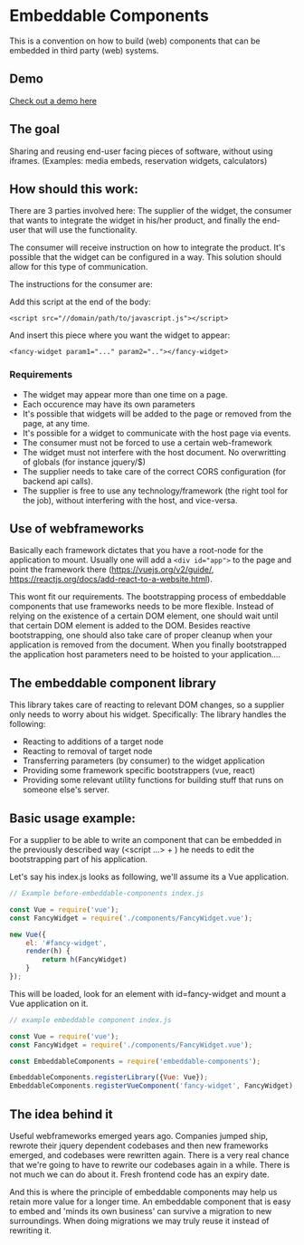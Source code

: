 # Embeddable Components
This is a convention on how to build (web) components that can be embedded
in third party (web) systems.

## Demo
[Check out a demo here](http://fluxfx.nl/embeddable-components/examples/)

## The goal
Sharing and reusing end-user facing pieces of software, without using
iframes. (Examples: media embeds, reservation widgets, calculators)

## How should this work:
There are 3 parties involved here: The supplier of the widget,
the consumer that wants to integrate the widget in his/her product, and
finally the end-user that will use the functionality.

The consumer will receive instruction on how to integrate the product.
It's possible that the widget can be configured in a way. This solution
should allow for this type of communication.

The instructions for the consumer are:

Add this script at the end of the body:
```
<script src="//domain/path/to/javascript.js"></script>
```

And insert this piece where you want the widget to appear:
```
<fancy-widget param1="..." param2=".."></fancy-widget>
```

### Requirements
- The widget may appear more than one time on a page.
- Each occurence may have its own parameters
- It's possible that widgets will be added to the page or removed
  from the page, at any time.
- It's possible for a widget to communicate with the host page via events.
- The consumer must not be forced to use a certain web-framework
- The widget must not interfere with the host document. No overwritting of
  globals (for instance jquery/$)
- The supplier needs to take care of the correct CORS configuration (for backend
  api calls).
- The supplier is free to use any technology/framework (the right tool for
  the job), without interfering with the host, and vice-versa.

## Use of webframeworks
Basically each framework dictates that you have a root-node for the
application to mount. Usually one will add a `<div id="app">` to the
page and point the framework there (https://vuejs.org/v2/guide/,
https://reactjs.org/docs/add-react-to-a-website.html).

This wont fit our requirements. The bootstrapping process of embeddable
components that use frameworks needs to be more flexible. Instead of relying
on the existence of a certain DOM element, one should wait until that
certain DOM element is added to the DOM. Besides reactive bootstrapping, one
should also take care of proper cleanup when your application is removed
from the document. When you finally bootstrapped the application host parameters
need to be hoisted to your application....

## The embeddable component library
This library takes care of reacting to relevant DOM changes, so a supplier
only needs to worry about his widget. Specifically: The library handles
the following:
- Reacting to additions of a target node
- Reacting to removal of target node
- Transferring parameters (by consumer) to the widget application
- Providing some framework specific bootstrappers (vue, react)
- Providing some relevant utility functions for building stuff that
  runs on someone else's server.

## Basic usage example:
For a supplier to be able to write an component that can be
embedded in the previously described way (<script ...> + <fancy-widget>)
he needs to edit the bootstrapping part of his application.

Let's say his index.js looks as following, we'll assume its a Vue application.

```js
// Example before-embeddable-components index.js

const Vue = require('vue');
const FancyWidget = require('./components/FancyWidget.vue');

new Vue({
	el: '#fancy-widget',
	render(h) {
		return h(FancyWidget)
	}
});

```

This will be loaded, look for an element with id=fancy-widget
and mount a Vue application on it.

```js
// example embeddable component index.js

const Vue = require('vue');
const FancyWidget = require('./components/FancyWidget.vue');

const EmbeddableComponents = require('embeddable-components');

EmbeddableComponents.registerLibrary({Vue: Vue});
EmbeddableComponents.registerVueComponent('fancy-widget', FancyWidget);

```

## The idea behind it
Useful webframeworks emerged years ago. Companies jumped ship, rewrote their
jquery dependent codebases and then new frameworks emerged, and codebases were rewritten
again. There is a very real chance that we're going to have to rewrite our codebases
again in a while. There is not much we can do about it. Fresh frontend code has
an expiry date.

And this is where the principle of embeddable components may help us retain more
value for a longer time. An embeddable component that is easy to embed and 'minds its
own business' can survive a migration to new surroundings. When doing migrations we
may truly reuse it instead of rewriting it.





















